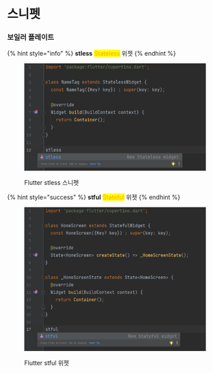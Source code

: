 # 스니펫

### 보일러 플레이트

{% hint style="info" %}
**stless**        <mark style="color:orange;">Stateless</mark> 위젯
{% endhint %}

<figure><img src="../.gitbook/assets/image.png" alt=""><figcaption><p>Flutter stless 스니펫</p></figcaption></figure>

{% hint style="success" %}
**stful**        <mark style="color:orange;">Stateful</mark> 위젯
{% endhint %}

<figure><img src="../.gitbook/assets/image (3).png" alt=""><figcaption><p>Flutter stful 위젯</p></figcaption></figure>
